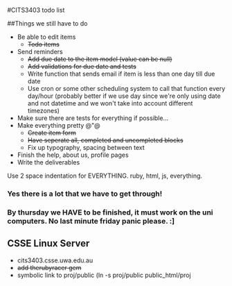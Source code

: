 #CITS3403 todo list

##Things we still have to do
- Be able to edit items
  - ~~Todo items~~
- Send reminders
  - ~~Add due date to the item model (value can be null)~~
  - ~~Add validations for due date and tests~~
  - Write function that sends email if item is less than one day till due date
  - Use cron or some other scheduling system to call that function every day/hour (probably better if we use day since we're only using date and not datetime and we won't take into account different timezones)
- Make sure there are tests for everything if possible...
- Make everything pretty @"@
  - ~~Create item form~~
  - ~~Have seperate all, completed and uncompleted blocks~~
  - Fix up typography, spacing between text
- Finish the help, about us, profile pages
- Write the deliverables

Use 2 space indentation for EVERYTHING. ruby, html, js, everything.

### Yes there is a lot that we have to get through!

### By thursday we HAVE to be finished, it must work on the uni computers. No last minute friday panic please. :]

## CSSE Linux Server
- cits3403.csse.uwa.edu.au
- ~~add therubyracer gem~~
- symbolic link to proj/public (ln -s proj/public public_html/proj
